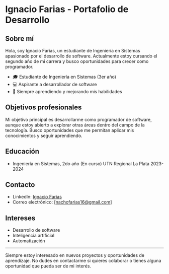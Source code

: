 # Ignacio Farias - Portafolio de Desarrollo

## Sobre mí
Hola, soy Ignacio Farias, un estudiante de Ingeniería en Sistemas apasionado por el desarrollo de software. Actualmente estoy cursando el segundo año de mi carrera y busco oportunidades para crecer como programador.

- 🎓 Estudiante de Ingeniería en Sistemas (3er año)
- 💻 Aspirante a desarrollador de software
- 🌱 Siempre aprendiendo y mejorando mis habilidades

## Objetivos profesionales
Mi objetivo principal es desarrollarme como programador de software, aunque estoy abierto a explorar otras áreas dentro del campo de la tecnología. Busco oportunidades que me permitan aplicar mis conocimientos y seguir aprendiendo.

## Educación
- Ingeniería en Sistemas, 2do año (En curso)
  UTN Regional La Plata
  2023-2024

## Contacto
- LinkedIn: [Ignacio Farias](https://www.linkedin.com/in/ignacio-farias-8808b3272/)
- Correo electrónico: [nachofarias16@gmail.com]

## Intereses
- Desarrollo de software
- Inteligencia artificial
- Automatización
  

---

Siempre estoy interesado en nuevos proyectos y oportunidades de aprendizaje. No dudes en contactarme si quieres colaborar o tienes alguna oportunidad que pueda ser de mi interés.

